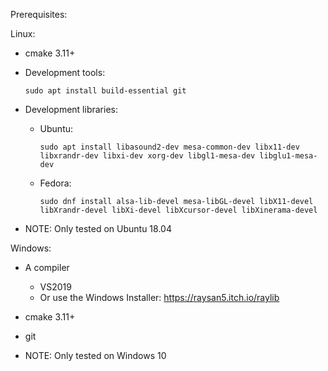 Prerequisites:
   
Linux:

* cmake 3.11+
* Development tools:

    ```sudo apt install build-essential git```

* Development libraries:
    * Ubuntu:
    
        ```sudo apt install libasound2-dev mesa-common-dev libx11-dev libxrandr-dev libxi-dev xorg-dev libgl1-mesa-dev libglu1-mesa-dev```
    * Fedora:
    
      ```sudo dnf install alsa-lib-devel mesa-libGL-devel libX11-devel libXrandr-devel libXi-devel libXcursor-devel libXinerama-devel```

* NOTE: Only tested on Ubuntu 18.04
 
Windows:

* A compiler
    * VS2019
    * Or use the Windows Installer: https://raysan5.itch.io/raylib
* cmake 3.11+
* git

* NOTE: Only tested on Windows 10
